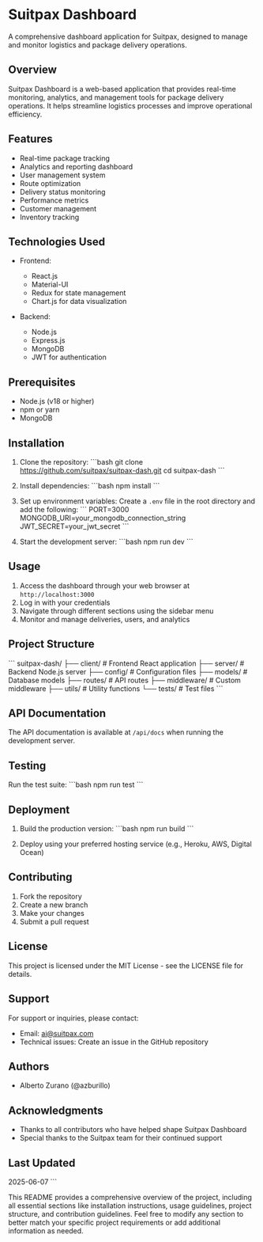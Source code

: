 # Suitpax Dashboard

A comprehensive dashboard application for Suitpax, designed to manage and monitor logistics and package delivery operations.

## Overview

Suitpax Dashboard is a web-based application that provides real-time monitoring, analytics, and management tools for package delivery operations. It helps streamline logistics processes and improve operational efficiency.

## Features

- Real-time package tracking
- Analytics and reporting dashboard
- User management system
- Route optimization
- Delivery status monitoring
- Performance metrics
- Customer management
- Inventory tracking

## Technologies Used

- Frontend:
  - React.js
  - Material-UI
  - Redux for state management
  - Chart.js for data visualization

- Backend:
  - Node.js
  - Express.js
  - MongoDB
  - JWT for authentication

## Prerequisites

- Node.js (v18 or higher)
- npm or yarn
- MongoDB

## Installation

1. Clone the repository:
\`\`\`bash
git clone https://github.com/suitpax/suitpax-dash.git
cd suitpax-dash
\`\`\`

2. Install dependencies:
\`\`\`bash
npm install
\`\`\`

3. Set up environment variables:
Create a `.env` file in the root directory and add the following:
\`\`\`
PORT=3000
MONGODB_URI=your_mongodb_connection_string
JWT_SECRET=your_jwt_secret
\`\`\`

4. Start the development server:
\`\`\`bash
npm run dev
\`\`\`

## Usage

1. Access the dashboard through your web browser at `http://localhost:3000`
2. Log in with your credentials
3. Navigate through different sections using the sidebar menu
4. Monitor and manage deliveries, users, and analytics

## Project Structure

\`\`\`
suitpax-dash/
├── client/             # Frontend React application
├── server/             # Backend Node.js server
├── config/             # Configuration files
├── models/             # Database models
├── routes/             # API routes
├── middleware/         # Custom middleware
├── utils/             # Utility functions
└── tests/             # Test files
\`\`\`

## API Documentation

The API documentation is available at `/api/docs` when running the development server.

## Testing

Run the test suite:
\`\`\`bash
npm run test
\`\`\`

## Deployment

1. Build the production version:
\`\`\`bash
npm run build
\`\`\`

2. Deploy using your preferred hosting service (e.g., Heroku, AWS, Digital Ocean)

## Contributing

1. Fork the repository
2. Create a new branch
3. Make your changes
4. Submit a pull request

## License

This project is licensed under the MIT License - see the LICENSE file for details.

## Support

For support or inquiries, please contact:
- Email: ai@suitpax.com
- Technical issues: Create an issue in the GitHub repository

## Authors

- Alberto Zurano (@azburillo)

## Acknowledgments

- Thanks to all contributors who have helped shape Suitpax Dashboard
- Special thanks to the Suitpax team for their continued support

## Last Updated

2025-06-07
\`\`\`

This README provides a comprehensive overview of the project, including all essential sections like installation instructions, usage guidelines, project structure, and contribution guidelines. Feel free to modify any section to better match your specific project requirements or add additional information as needed.

